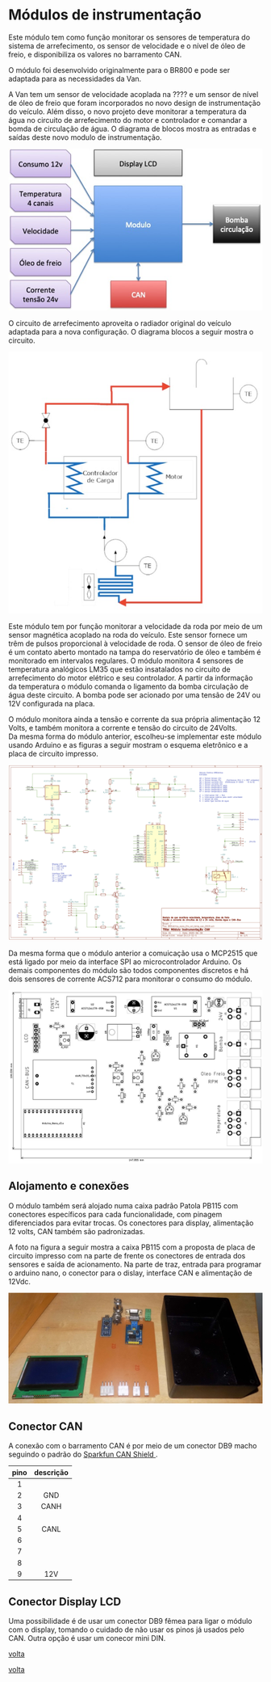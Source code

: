 # Módulos de instrumentação 

Este módulo tem como função monitorar os sensores de temperatura do sistema de arrefecimento, os sensor de velocidade e o nível de óleo de freio, e disponibiliza os valores no barramento CAN.

O módulo foi desenvolvido originalmente para o BR800 e pode ser adaptada para as necessidades da Van.

A Van tem um sensor de velocidade acoplada na ???? e um sensor de nível de óleo de freio que foram incorporados no novo design de instrumentação do veículo. Além disso, o novo projeto deve monitorar a temperatura da água no circuito de arrefecimento do motor e controlador e comandar a bomda de circulação de água. O diagrama de blocos mostra as entradas e saídas deste novo modulo de instrumentação.

![](figuras/Diagrama_blocos_Mod_Instrum.jpg)

O circuito de arrefecimento aproveita o radiador original do veículo adaptada para a nova configuração. O diagrama blocos a seguir mostra o circuito.


![Circuito termico](figuras/tela_sistema_radiador_VEBR.jpg)

Este módulo tem por função monitorar a velocidade da roda por meio de um sensor magnética acoplado na roda do veículo. Este sensor fornece um trêm de pulsos proporcional à velocidade de roda. O sensor de óleo de freio é um contato aberto montado na tampa do reservatório de óleo e também é monitorado em intervalos regulares. O módulo monitora 4 sensores de temperatura analógicos LM35 que estão insatalados no circuito de arrefecimento do motor elétrico e seu controlador. A partir da informação da temperatura o módulo comanda o ligamento da bomba circulação de água deste circuito. A bomba pode ser acionado por uma tensão de 24V ou 12V configurada na placa. 

 
O módulo monitora ainda a tensão e corrente da sua própria alimentação 12 Volts, e também monitora a corrente e tensão do circuito de 24Volts.  
Da mesma forma do módulo anterior, escolheu-se implementar este módulo usando Arduino e as figuras a seguir mostram o esquema eletrônico e a placa de circuito impresso.

![](figuras/Esquema_Mod_instrumentacao.jpg)


Da mesma forma que o módulo anterior a comuicação usa o MCP2515 que está ligado por meio da interface SPI ao microcontrolador Arduino.
Os demais componentes do módulo são todos componentes discretos e há dois sensores de corrente ACS712 para monitorar o consumo do módulo.  


![](figuras/placa_mod_sinal.jpg)

## Alojamento e conexões

O módulo também será alojado numa caixa padrão Patola PB115 com conectores específicos para cada funcionalidade, com pinagem diferenciados para evitar trocas. Os conectores para display, alimentação 12 volts, CAN também são padronizadas. 


A foto na figura a seguir mostra a caixa PB115 com a proposta de placa de circuito impresso com na parte de frente os conectores de entrada dos sensores e saída de acionamento. Na parte de traz, entrada para programar o arduino nano, o conector para o dislay, interface CAN e alimentação de 12Vdc.     

![](fotos/foto_placa_instrum.jpg)

## Conector CAN
A conexão com o barramento CAN é por meio de um conector DB9 macho seguindo o padrão do [Sparkfun  CAN Shield ](https://www.sparkfun.com/products/13262).

| pino | descrição |
|:----:|:---------:|
|   1  | 
|   2  |   GND     |
|   3  |   CANH    |
|   4  |
|   5  |   CANL    |
|   6  |
|   7  |
|   8  |
|   9  |   12V     |


## Conector Display LCD
Uma possibilidade é de usar um conector DB9 fêmea para ligar o módulo com o display, tomando o cuidado de não usar os pinos já usados pelo CAN. Outra opção é usar um conecor mini DIN. 

[volta](https://github.com/Tecnomobele-FGA/Sobre-o-Tecnomobele)

[volta](../Sobre-o-Tecnomobele/README.md)
